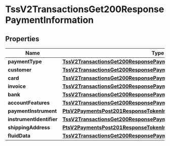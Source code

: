 
# TssV2TransactionsGet200ResponsePaymentInformation

## Properties
Name | Type | Description | Notes
------------ | ------------- | ------------- | -------------
**paymentType** | [**TssV2TransactionsGet200ResponsePaymentInformationPaymentType**](TssV2TransactionsGet200ResponsePaymentInformationPaymentType.md) |  |  [optional]
**customer** | [**TssV2TransactionsGet200ResponsePaymentInformationCustomer**](TssV2TransactionsGet200ResponsePaymentInformationCustomer.md) |  |  [optional]
**card** | [**TssV2TransactionsGet200ResponsePaymentInformationCard**](TssV2TransactionsGet200ResponsePaymentInformationCard.md) |  |  [optional]
**invoice** | [**TssV2TransactionsGet200ResponsePaymentInformationInvoice**](TssV2TransactionsGet200ResponsePaymentInformationInvoice.md) |  |  [optional]
**bank** | [**TssV2TransactionsGet200ResponsePaymentInformationBank**](TssV2TransactionsGet200ResponsePaymentInformationBank.md) |  |  [optional]
**accountFeatures** | [**TssV2TransactionsGet200ResponsePaymentInformationAccountFeatures**](TssV2TransactionsGet200ResponsePaymentInformationAccountFeatures.md) |  |  [optional]
**paymentInstrument** | [**PtsV2PaymentsPost201ResponseTokenInformationPaymentInstrument**](PtsV2PaymentsPost201ResponseTokenInformationPaymentInstrument.md) |  |  [optional]
**instrumentIdentifier** | [**TssV2TransactionsGet200ResponsePaymentInformationInstrumentIdentifier**](TssV2TransactionsGet200ResponsePaymentInformationInstrumentIdentifier.md) |  |  [optional]
**shippingAddress** | [**PtsV2PaymentsPost201ResponseTokenInformationShippingAddress**](PtsV2PaymentsPost201ResponseTokenInformationShippingAddress.md) |  |  [optional]
**fluidData** | [**TssV2TransactionsGet200ResponsePaymentInformationFluidData**](TssV2TransactionsGet200ResponsePaymentInformationFluidData.md) |  |  [optional]



